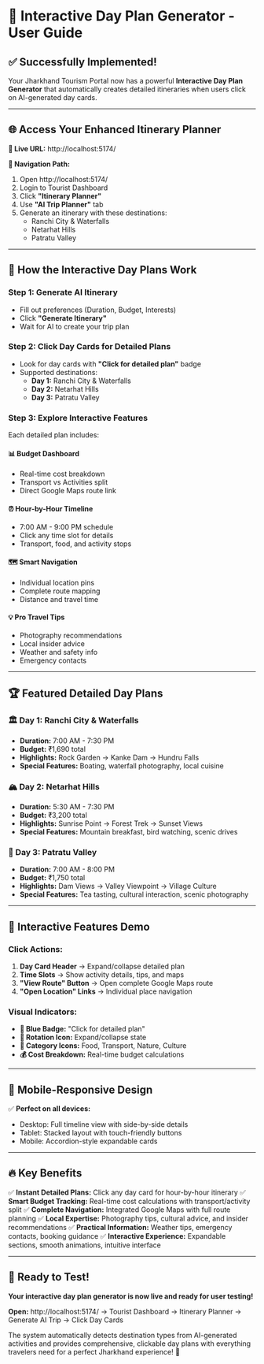 # 🎯 Interactive Day Plan Generator - User Guide

## ✅ **Successfully Implemented!**

Your Jharkhand Tourism Portal now has a powerful **Interactive Day Plan Generator** that automatically creates detailed itineraries when users click on AI-generated day cards.

---

## 🌐 **Access Your Enhanced Itinerary Planner**

**🔗 Live URL:** http://localhost:5174/

**📍 Navigation Path:**
1. Open http://localhost:5174/
2. Login to Tourist Dashboard  
3. Click **"Itinerary Planner"**
4. Use **"AI Trip Planner"** tab
5. Generate an itinerary with these destinations:
   - Ranchi City & Waterfalls
   - Netarhat Hills  
   - Patratu Valley

---

## 🎯 **How the Interactive Day Plans Work**

### **Step 1: Generate AI Itinerary**
- Fill out preferences (Duration, Budget, Interests)
- Click **"Generate Itinerary"** 
- Wait for AI to create your trip plan

### **Step 2: Click Day Cards for Detailed Plans**
- Look for day cards with **"Click for detailed plan"** badge
- Supported destinations:
  - **Day 1:** Ranchi City & Waterfalls  
  - **Day 2:** Netarhat Hills
  - **Day 3:** Patratu Valley

### **Step 3: Explore Interactive Features**
Each detailed plan includes:

#### **📊 Budget Dashboard**
- Real-time cost breakdown
- Transport vs Activities split  
- Direct Google Maps route link

#### **⏰ Hour-by-Hour Timeline**
- 7:00 AM - 9:00 PM schedule
- Click any time slot for details
- Transport, food, and activity stops

#### **🗺️ Smart Navigation**
- Individual location pins
- Complete route mapping
- Distance and travel time

#### **💡 Pro Travel Tips**
- Photography recommendations
- Local insider advice
- Weather and safety info
- Emergency contacts

---

## 🏆 **Featured Detailed Day Plans**

### **🏛️ Day 1: Ranchi City & Waterfalls**
- **Duration:** 7:00 AM - 7:30 PM
- **Budget:** ₹1,690 total
- **Highlights:** Rock Garden → Kanke Dam → Hundru Falls
- **Special Features:** Boating, waterfall photography, local cuisine

### **🏔️ Day 2: Netarhat Hills**  
- **Duration:** 5:30 AM - 7:30 PM  
- **Budget:** ₹3,200 total
- **Highlights:** Sunrise Point → Forest Trek → Sunset Views
- **Special Features:** Mountain breakfast, bird watching, scenic drives

### **🌄 Day 3: Patratu Valley**
- **Duration:** 7:00 AM - 8:00 PM
- **Budget:** ₹1,750 total  
- **Highlights:** Dam Views → Valley Viewpoint → Village Culture
- **Special Features:** Tea tasting, cultural interaction, scenic photography

---

## 🎨 **Interactive Features Demo**

### **Click Actions:**
1. **Day Card Header** → Expand/collapse detailed plan
2. **Time Slots** → Show activity details, tips, and maps
3. **"View Route" Button** → Open complete Google Maps route
4. **"Open Location" Links** → Individual place navigation

### **Visual Indicators:**
- **🔵 Blue Badge:** "Click for detailed plan" 
- **🔄 Rotation Icon:** Expand/collapse state
- **📍 Category Icons:** Food, Transport, Nature, Culture
- **💰 Cost Breakdown:** Real-time budget calculations

---

## 📱 **Mobile-Responsive Design**

✅ **Perfect on all devices:**
- Desktop: Full timeline view with side-by-side details
- Tablet: Stacked layout with touch-friendly buttons  
- Mobile: Accordion-style expandable cards

---

## 🔥 **Key Benefits**

✅ **Instant Detailed Plans:** Click any day card for hour-by-hour itinerary
✅ **Smart Budget Tracking:** Real-time cost calculations with transport/activity split
✅ **Complete Navigation:** Integrated Google Maps with full route planning
✅ **Local Expertise:** Photography tips, cultural advice, and insider recommendations
✅ **Practical Information:** Weather tips, emergency contacts, booking guidance
✅ **Interactive Experience:** Expandable sections, smooth animations, intuitive interface

---

## 🚀 **Ready to Test!**

**Your interactive day plan generator is now live and ready for user testing!**

**Open:** http://localhost:5174/ → Tourist Dashboard → Itinerary Planner → Generate AI Trip → Click Day Cards

The system automatically detects destination types from AI-generated activities and provides comprehensive, clickable day plans with everything travelers need for a perfect Jharkhand experience! 🎉